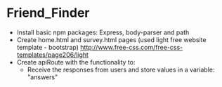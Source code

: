 # Friend_Finder
* Install basic npm packages: Express, body-parser and path
* Create home.html and survey.html pages (used light free website template - bootstrap) http://www.free-css.com/free-css-templates/page206/light
* Create apiRoute with the functionality to:
	* Receive the responses from users and store values in a variable: "answers" 